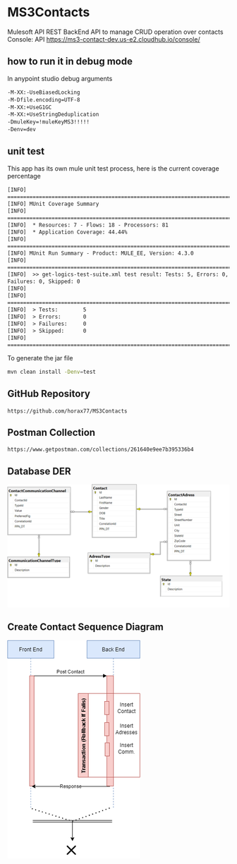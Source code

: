 # MS3Contacts

Mulesoft API REST BackEnd API to manage CRUD operation over contacts 
Console: API https://ms3-contact-dev.us-e2.cloudhub.io/console/

## how to run it in debug mode

In anypoint studio debug arguments 
```bash
-M-XX:-UseBiasedLocking 
-M-Dfile.encoding=UTF-8 
-M-XX:+UseG1GC 
-M-XX:+UseStringDeduplication 
-DmuleKey=!muleKeyMS3!!!!! 
-Denv=dev
```
## unit test

This app has its own mule unit test process, here is the current coverage percentage

```
[INFO] ===============================================================================
[INFO] MUnit Coverage Summary
[INFO] ===============================================================================
[INFO]  * Resources: 7 - Flows: 18 - Processors: 81
[INFO]  * Application Coverage: 44.44%
[INFO] ====================================================================================
[INFO] MUnit Run Summary - Product: MULE_EE, Version: 4.3.0
[INFO] ====================================================================================
[INFO]  >> get-logics-test-suite.xml test result: Tests: 5, Errors: 0, Failures: 0, Skipped: 0
[INFO]
[INFO] ====================================================================================
[INFO]  > Tests:        5
[INFO]  > Errors:       0
[INFO]  > Failures:     0
[INFO]  > Skipped:      0
[INFO] ====================================================================================
```

To generate the jar file
```bash
mvn clean install -Denv=test
```

## GitHub Repository
```
https://github.com/horax77/MS3Contacts
```
## Postman Collection
```
https://www.getpostman.com/collections/261640e9ee7b395336b4
```
## Database DER
![remittance chart](docs/images/DER_Contacts.png "DER Contact Model")


## Create Contact Sequence Diagram
![remittance chart](docs/images/GetContactList-PostContact.drawio.png "Create Contacts Sequence Diagram")
